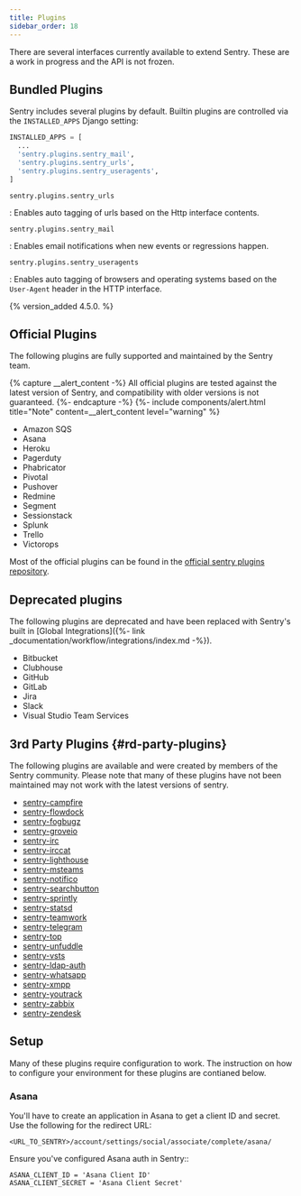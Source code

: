 ```yaml
---
title: Plugins
sidebar_order: 18
---
```


There are several interfaces currently available to extend Sentry. These are a work in progress and the API is not frozen.

## Bundled Plugins

Sentry includes several plugins by default. Builtin plugins are controlled via the `INSTALLED_APPS` Django setting:

```python
INSTALLED_APPS = [
  ...
  'sentry.plugins.sentry_mail',
  'sentry.plugins.sentry_urls',
  'sentry.plugins.sentry_useragents',
]
```

`sentry.plugins.sentry_urls`

: Enables auto tagging of urls based on the Http interface contents.

`sentry.plugins.sentry_mail`

: Enables email notifications when new events or regressions happen.

`sentry.plugins.sentry_useragents`

: Enables auto tagging of browsers and operating systems based on the `User-Agent` header in the HTTP interface.

  {% version_added 4.5.0. %}

## Official Plugins

The following plugins are fully supported and maintained by the Sentry team.

{% capture __alert_content -%}
All official plugins are tested against the latest version of Sentry, and compatibility with older versions is not guaranteed.
{%- endcapture -%}
{%- include components/alert.html
  title="Note"
  content=__alert_content
  level="warning"
%}

-   Amazon SQS
-   Asana
-   Heroku
-   Pagerduty
-   Phabricator
-   Pivotal
-   Pushover
-   Redmine
-   Segment
-   Sessionstack
-   Splunk
-   Trello
-   Victorops

Most of the official plugins can be found in the [official sentry plugins repository](https://github.com/getsentry/sentry-plugins).

## Deprecated plugins

The following plugins are deprecated and have been replaced with Sentry's built in [Global Integrations]({%- link _documentation/workflow/integrations/index.md -%}).

* Bitbucket
* Clubhouse
* GitHub
* GitLab
* Jira
* Slack
* Visual Studio Team Services

## 3rd Party Plugins {#rd-party-plugins}

The following plugins are available and were created by members of the Sentry community. Please note that many of these plugins have not been maintained may not work with the latest versions of sentry.

-   [sentry-campfire](https://github.com/mkhattab/sentry-campfire)
-   [sentry-flowdock](https://github.com/glasslion/sentry-flowdock)
-   [sentry-fogbugz](https://github.com/glasslion/sentry-fogbugz)
-   [sentry-groveio](https://github.com/mattrobenolt/sentry-groveio)
-   [sentry-irc](https://github.com/getsentry/sentry-irc)
-   [sentry-irccat](https://github.com/russss/sentry-irccat)
-   [sentry-lighthouse](https://github.com/gthb/sentry-lighthouse)
-   [sentry-msteams](https://github.com/Neko-Design/sentry-msteams)
-   [sentry-notifico](https://github.com/lukegb/sentry-notifico)
-   [sentry-searchbutton](https://github.com/timmyomahony/sentry-searchbutton)
-   [sentry-sprintly](https://github.com/mattrobenolt/sentry-sprintly)
-   [sentry-statsd](https://github.com/dreadatour/sentry-statsd)
-   [sentry-teamwork](https://github.com/getsentry/sentry-teamwork)
-   [sentry-telegram](https://github.com/butorov/sentry-telegram)
-   [sentry-top](https://github.com/getsentry/sentry-top)
-   [sentry-unfuddle](https://github.com/rkeilty/sentry-unfuddle)
-   [sentry-vsts](https://github.com/boylec/sentry-vsts)
-   [sentry-ldap-auth](https://github.com/Banno/getsentry-ldap-auth)
-   [sentry-whatsapp](https://github.com/ecarreras/sentry-whatsapp)
-   [sentry-xmpp](https://github.com/chroto/sentry-xmpp)
-   [sentry-youtrack](https://github.com/bogdal/sentry-youtrack)
-   [sentry-zabbix](https://github.com/m0n5t3r/sentry-zabbix)
-   [sentry-zendesk](https://github.com/ESSS/sentry-zendesk)

## Setup

Many of these plugins require configuration to work. The instruction on how to configure your environment for these plugins are contianed below.

### Asana

You'll have to create an application in Asana to get a client ID and secret. Use the following for the redirect URL:

    <URL_TO_SENTRY>/account/settings/social/associate/complete/asana/

Ensure you've configured Asana auth in Sentry::

    ASANA_CLIENT_ID = 'Asana Client ID'
    ASANA_CLIENT_SECRET = 'Asana Client Secret'